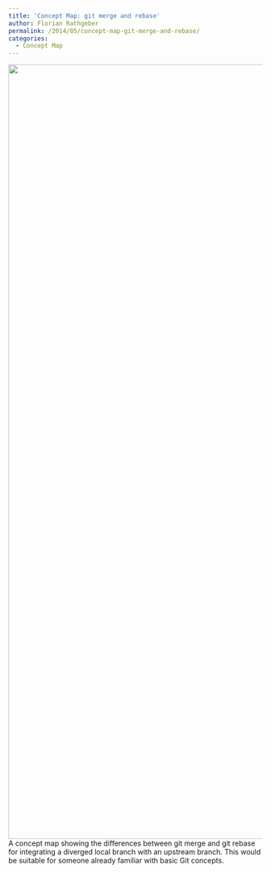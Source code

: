 ```yaml
---
title: 'Concept Map: git merge and rebase'
author: Florian Rathgeber
permalink: /2014/05/concept-map-git-merge-and-rebase/
categories:
  - Concept Map
---
```

<img alt="" src="https://lh3.googleusercontent.com/-Ut5dyFI2hsM/U2LVf7Lzj9I/AAAAAAAAfkc/j0jkkcnJoS8/w2048/IMG_20140502_001454.jpg" width="2048" height="1536" /> 
A concept map showing the differences between git merge and git rebase for integrating a diverged local branch with an upstream branch. This would be suitable for someone already familiar with basic Git concepts.
